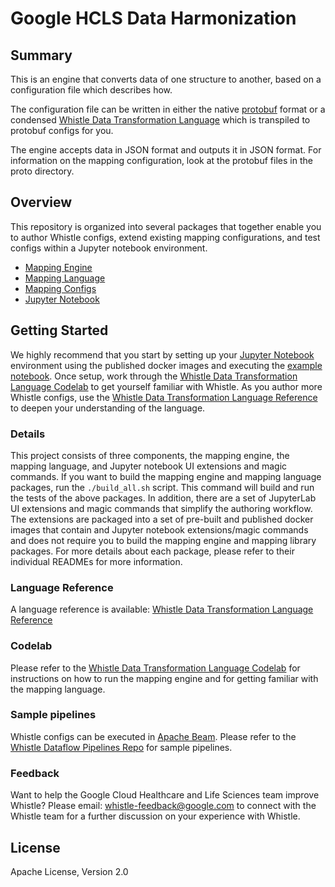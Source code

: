 # Google HCLS Data Harmonization

## Summary

This is an engine that converts data of one structure to another, based on a
configuration file which describes how.

The configuration file can be written in either the native
[protobuf](https://developers.google.com/protocol-buffers/docs/overview) format
or a condensed
[Whistle Data Transformation Language](http://github.com/GoogleCloudPlatform/healthcare-data-harmonization/blob/master/mapping_language)
which is transpiled to protobuf configs for you.

The engine accepts data in JSON format and outputs it in JSON format. For
information on the mapping configuration, look at the protobuf files in the
proto directory.

## Overview

This repository is organized into several packages that together enable you to
author Whistle configs, extend existing mapping configurations, and test configs
within a Jupyter notebook environment.

*   [Mapping Engine](http://github.com/GoogleCloudPlatform/healthcare-data-harmonization/blob/master/mapping_engine)
*   [Mapping Language](http://github.com/GoogleCloudPlatform/healthcare-data-harmonization/blob/master/mapping_language)
*   [Mapping Configs](http://github.com/GoogleCloudPlatform/healthcare-data-harmonization/blob/master/mapping_configs)
*   [Jupyter Notebook](http://github.com/GoogleCloudPlatform/healthcare-data-harmonization/blob/master/tools/notebook)

## Getting Started

We highly recommend that you start by setting up your
[Jupyter Notebook](http://github.com/GoogleCloudPlatform/healthcare-data-harmonization/blob/master/tools/notebook)
environment using the published docker images and executing the
[example notebook](http://github.com/GoogleCloudPlatform/healthcare-data-harmonization/blob/master/tools/notebook/examples/demo-sample.ipynb).
Once setup, work through the
[Whistle Data Transformation Language Codelab](http://github.com/GoogleCloudPlatform/healthcare-data-harmonization/blob/master/mapping_language/doc/codelab.md)
to get yourself familiar with Whistle. As you author more Whistle configs, use
the
[Whistle Data Transformation Language Reference](http://github.com/GoogleCloudPlatform/healthcare-data-harmonization/blob/master/mapping_language/doc/reference.md)
to deepen your understanding of the language.

### Details

This project consists of three components, the mapping engine, the mapping
language, and Jupyter notebook UI extensions and magic commands. If you want to
build the mapping engine and mapping language packages, run the `./build_all.sh`
script. This command will build and run the tests of the above packages. In
addition, there are a set of JupyterLab UI extensions and magic commands that
simplify the authoring workflow. The extensions are packaged into a set of
pre-built and published docker images that contain and Jupyter notebook
extensions/magic commands and does not require you to build the mapping engine
and mapping library packages. For more details about each package, please refer
to their individual READMEs for more information.

### Language Reference

A language reference is available:
[Whistle Data Transformation Language Reference](http://github.com/GoogleCloudPlatform/healthcare-data-harmonization/blob/master/mapping_language/doc/reference.md)

### Codelab

Please refer to the
[Whistle Data Transformation Language Codelab](http://github.com/GoogleCloudPlatform/healthcare-data-harmonization/blob/master/mapping_language/doc/codelab.md)
for instructions on how to run the mapping engine and for getting familiar with
the mapping language.

### Sample pipelines

Whistle configs can be executed in [Apache Beam](https://beam.apache.org/).
Please refer to the
[Whistle Dataflow Pipelines Repo](https://github.com/GoogleCloudPlatform/healthcare-data-harmonization-dataflow)
for sample pipelines.

### Feedback

Want to help the Google Cloud Healthcare and Life Sciences team improve Whistle?
Please email: whistle-feedback@google.com to connect with the Whistle team for a
further discussion on your experience with Whistle.

## License

Apache License, Version 2.0
